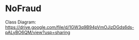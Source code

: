 # NoFraud
Class Diagram: https://drive.google.com/file/d/1GW3q9B94pVmOJizDGds6ds-pALyBO6QM/view?usp=sharing
